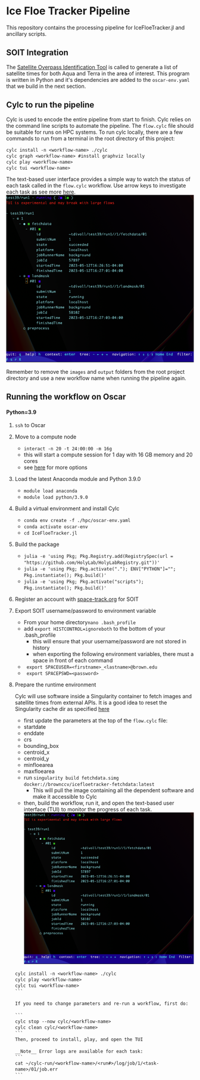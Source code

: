 # Ice Floe Tracker Pipeline

This repository contains the processing pipeline for IceFloeTracker.jl and ancillary scripts.

## SOIT Integration

The [Satellite Overpass Identification Tool](https://zenodo.org/record/6475619#.ZBhat-zMJUe) is called to generate a list of satellite times for both Aqua and Terra in the area of interest. This program is written in Python and it's dependencies are added to the `oscar-env.yaml` that we build in the next section.

## Cylc to run the pipeline

Cylc is used to encode the entire pipeline from start to finish. Cylc relies on the command line scripts to automate the pipeline. The `flow.cylc` file should be suitable for runs on HPC systems. To run cylc locally, there are a few commands to run from a terminal in the root directory of this project:

```
cylc install -n <workflow-name> ./cylc
cylc graph <workflow-name> #install graphviz locally
cylc play <workflow-name>
cylc tui <workflow-name>
```
The text-based user interface provides a simple way to watch the status of each task called in the `flow.cylc` workflow. Use arrow keys to investigate each task as see more [here](https://cylc.github.io/cylc-doc/latest/html/7-to-8/major-changes/ui.html#cylc-tui).
![tui](tui-example.png)

Remember to remove the `images` and `output` folders from the root project directory and use a new workflow name when running the pipeline again.

## Running the workflow on Oscar
#### Python=3.9

1. `ssh` to Oscar
2. Move to a compute node
    * `interact -n 20 -t 24:00:00 -m 16g`
    * this will start a compute session for 1 day with 16 GB memory and 20 cores
    * see [here](https://docs.ccv.brown.edu/oscar/submitting-jobs/interact) for more options
3. Load the latest Anaconda module and Python 3.9.0
    * `module load anaconda`
    * `module load python/3.9.0`

4. Build a virtual environment and install Cylc
    * `conda env create -f ./hpc/oscar-env.yaml`
    * `conda activate oscar-env`
    * `cd IceFloeTracker.jl`
    
5. Build the package
    * `julia -e 'using Pkg; Pkg.Registry.add(RegistrySpec(url = "https://github.com/HolyLab/HolyLabRegistry.git"))'`
    * `julia -e 'using Pkg; Pkg.activate("."); ENV["PYTHON"]=""; Pkg.instantiate(); Pkg.build()'`
    * `julia -e 'using Pkg; Pkg.activate("scripts"); Pkg.instantiate(); Pkg.build()'`
6. Register an account with [space-track.org](https://www.space-track.org/) for SOIT
7. Export SOIT username/password to environment variable
    * From your home directory`nano .bash_profile`
    * add `export HISTCONTROL=ignoreboth` to the bottom of your .bash_profile
        * this will ensure that your username/password are not stored in history
        * when exporting the following environment variables, there must a space in front of each command
    * ` export SPACEUSER=<firstname>_<lastname>@brown.edu`
    * ` export SPACEPSWD=<password>`
8. Prepare the runtime environment 

    Cylc will use software inside a Singularity container to fetch images and satellite times from external APIs. 
    It is a good idea to reset the Singularity cache dir as specified [here](https://docs.ccv.brown.edu/oscar/singularity-containers/building-images)

    * first update the parameters at the top of the `flow.cylc` file:
     - startdate
     - enddate
     - crs
     - bounding_box
     - centroid_x
     - centroid_y
     - minfloearea
     - maxfloearea
    * run `singularity build fetchdata.simg docker://brownccv/icefloetracker-fetchdata:latest`
        - This will pull the image containing all the dependent software and make it accessible to Cylc
    * then, build the workflow, run it, and open the text-based user interface (TUI) to monitor the progress of each task. 
    ![TUI example](./tui-example.png)

    ````
    cylc install -n <workflow-name> ./cylc
    cylc play <workflow-name>
    cylc tui <workflow-name>
    ```

    If you need to change parameters and re-run a workflow, first do:
    
    ```
    cylc stop --now cylc/<workflow-name>
    cylc clean cylc/<workflow-name>
    ```
    Then, proceed to install, play, and open the TUI

    __Note__ Error logs are available for each task:
    ```
    cat ~/cylc-run/<workflow-name>/<run#>/log/job/1/<task-name>/01/job.err
    ```